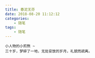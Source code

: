 ```yaml
---
title: 春泥无芬
date: 2018-08-20 11:12:12
categories:
	- 随笔
tags:
	- 随笔
---
```

```
小人物的小煎熬 ~
三十岁，梦碎了一地，无处安放的岁月，礼貌而疏离。
```